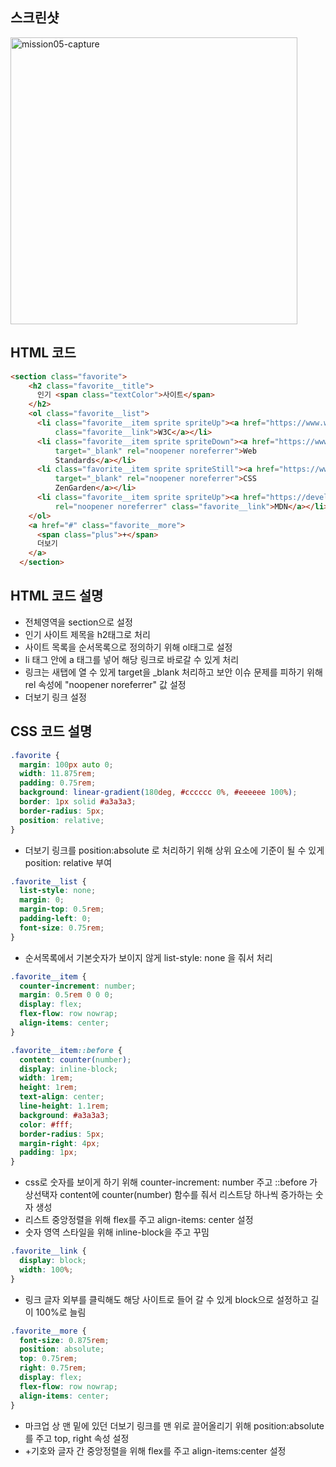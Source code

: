 ## 스크린샷
<img width="459" alt="mission05-capture" src="https://github.com/cfgop23/home-work/assets/103302206/8f0ade3b-34ba-4145-b59f-bdc631d0492d">

## HTML 코드
```html
<section class="favorite">
    <h2 class="favorite__title">
      인기 <span class="textColor">사이트</span>
    </h2>
    <ol class="favorite__list">
      <li class="favorite__item sprite spriteUp"><a href="https://www.w3.org/" target="_blank" rel="noopener noreferrer"
          class="favorite__link">W3C</a></li>
      <li class="favorite__item sprite spriteDown"><a href="https://www.webstandards.org/" class="favorite__link"
          target="_blank" rel="noopener noreferrer">Web
          Standards</a></li>
      <li class="favorite__item sprite spriteStill"><a href="https://www.csszengarden.com/" class="favorite__link"
          target="_blank" rel="noopener noreferrer">CSS
          ZenGarden</a></li>
      <li class="favorite__item sprite spriteUp"><a href="https://developer.mozilla.org/ko/" target="_blank"
          rel="noopener noreferrer" class="favorite__link">MDN</a></li>
    </ol>
    <a href="#" class="favorite__more">
      <span class="plus">+</span>
      더보기
    </a>
  </section>
```

## HTML 코드 설명
- 전체영역을 section으로 설정
- 인기 사이트 제목을 h2태그로 처리
- 사이트 목록을 순서목록으로 정의하기 위해 ol태그로 설정
- li 태그 안에 a 태그를 넣어 해당 링크로 바로갈 수 있게 처리
- 링크는 새탭에 열 수 있게 target을 _blank 처리하고 보안 이슈 문제를 피하기 위해 rel 속성에 "noopener noreferrer" 값 설정
- 더보기 링크 설정

## CSS 코드 설명
```css
.favorite {
  margin: 100px auto 0;
  width: 11.875rem;
  padding: 0.75rem;
  background: linear-gradient(180deg, #cccccc 0%, #eeeeee 100%);
  border: 1px solid #a3a3a3;
  border-radius: 5px;
  position: relative;
}
```
- 더보기 링크를 position:absolute 로 처리하기 위해 상위 요소에 기준이 될 수 있게 position: relative 부여
```css
.favorite__list {
  list-style: none;
  margin: 0;
  margin-top: 0.5rem;
  padding-left: 0;
  font-size: 0.75rem;
}
```
- 순서목록에서 기본숫자가 보이지 않게 list-style: none 을 줘서 처리
```css
.favorite__item {
  counter-increment: number;
  margin: 0.5rem 0 0 0;
  display: flex;
  flex-flow: row nowrap;
  align-items: center;
}

.favorite__item::before {
  content: counter(number);
  display: inline-block;
  width: 1rem;
  height: 1rem;
  text-align: center;
  line-height: 1.1rem;
  background: #a3a3a3;
  color: #fff;
  border-radius: 5px;
  margin-right: 4px;
  padding: 1px;
}
```
- css로 숫자를 보이게 하기 위해 counter-increment: number 주고 ::before 가상선택자 content에 counter(number) 함수를 줘서 리스트당 하나씩 증가하는 숫자 생성
- 리스트 중앙정렬을 위해 flex를 주고 align-items: center 설정
- 숫자 영역 스타일을 위해 inline-block을 주고 꾸밈
```css
.favorite__link {
  display: block;
  width: 100%;
}
```
- 링크 글자 외부를 클릭해도 해당 사이트로 들어 갈 수 있게 block으로 설정하고 길이 100%로 늘림
```css
.favorite__more {
  font-size: 0.875rem;
  position: absolute;
  top: 0.75rem;
  right: 0.75rem;
  display: flex;
  flex-flow: row nowrap;
  align-items: center;
}
```
- 마크업 상 맨 밑에 있던 더보기 링크를 맨 위로 끌어올리기 위해 position:absolute를 주고 top, right 속성 설정
- +기호와 글자 간 중앙정렬을 위해 flex를 주고 align-items:center 설정
